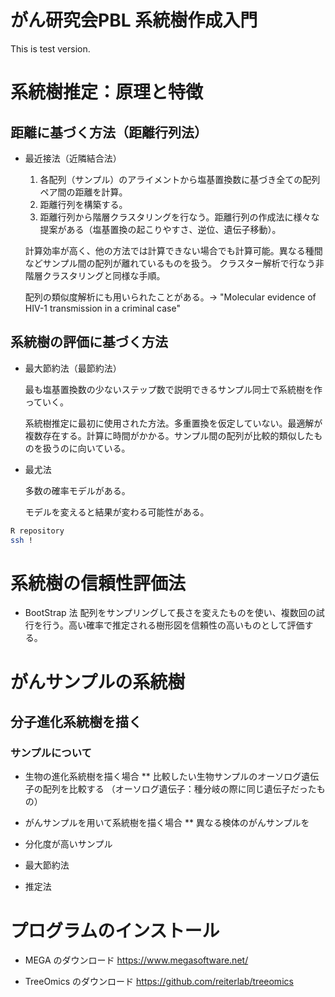 # がん研究会PBL 系統樹作成入門
This is test version.

# 系統樹推定：原理と特徴

## 距離に基づく方法（距離行列法）
* 最近接法（近隣結合法）
  
  1. 各配列（サンプル）のアライメントから塩基置換数に基づき全ての配列ペア間の距離を計算。
  2. 距離行列を構築する。
  3. 距離行列から階層クラスタリングを行なう。距離行列の作成法に様々な提案がある（塩基置換の起こりやすさ、逆位、遺伝子移動）。
  
  計算効率が高く、他の方法では計算できない場合でも計算可能。異なる種間などサンプル間の配列が離れているものを扱う。
  クラスター解析で行なう非階層クラスタリングと同様な手順。

  配列の類似度解析にも用いられたことがある。-> "Molecular evidence of HIV-1 transmission in a criminal case"



## 系統樹の評価に基づく方法
* 最大節約法（最節約法）

  最も塩基置換数の少ないステップ数で説明できるサンプル同士で系統樹を作っていく。
  
  系統樹推定に最初に使用された方法。多重置換を仮定していない。最適解が複数存在する。計算に時間がかかる。サンプル間の配列が比較的類似したものを扱うのに向いている。

* 最尤法

  多数の確率モデルがある。
  
  モデルを変えると結果が変わる可能性がある。
  

```bash
R repository
ssh !
```

# 系統樹の信頼性評価法
* BootStrap 法
  配列をサンプリングして長さを変えたものを使い、複数回の試行を行う。高い確率で推定される樹形図を信頼性の高いものとして評価する。
  

# がんサンプルの系統樹
## 分子進化系統樹を描く
### サンプルについて
* 生物の進化系統樹を描く場合
** 比較したい生物サンプルのオーソログ遺伝子の配列を比較する
（オーソログ遺伝子：種分岐の際に同じ遺伝子だったもの）
* がんサンプルを用いて系統樹を描く場合
** 異なる検体のがんサンプルを

* 分化度が高いサンプル
* 最大節約法
* 推定法


# プログラムのインストール
* MEGA のダウンロード
  https://www.megasoftware.net/


* TreeOmics のダウンロード
  https://github.com/reiterlab/treeomics





